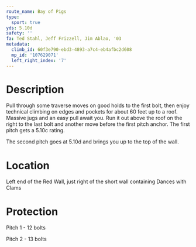 ```yaml
---
route_name: Bay of Pigs
type:
  sport: true
yds: 5.10d
safety: ''
fa: Ted Stahl, Jeff Frizzell, Jim Ablao, '03
metadata:
  climb_id: 60f3e790-ebd3-4893-a7c4-eb4afbc2d608
  mp_id: '107629071'
  left_right_index: '7'
---
```

# Description
Pull through some traverse moves on good holds to the first bolt, then enjoy technical climbing on edges and pockets for about 60 feet up to a roof.  Massive jugs and an easy pull await you.  Run it out above the roof on the right to the last bolt and another move before the first pitch anchor.  The first pitch gets a 5.10c rating.

The second pitch goes at 5.10d and brings you up to the top of the wall.

# Location
Left end of the Red Wall, just right of the short wall containing Dances with Clams

# Protection
Pitch 1 - 12 bolts

Pitch 2 - 13 bolts

